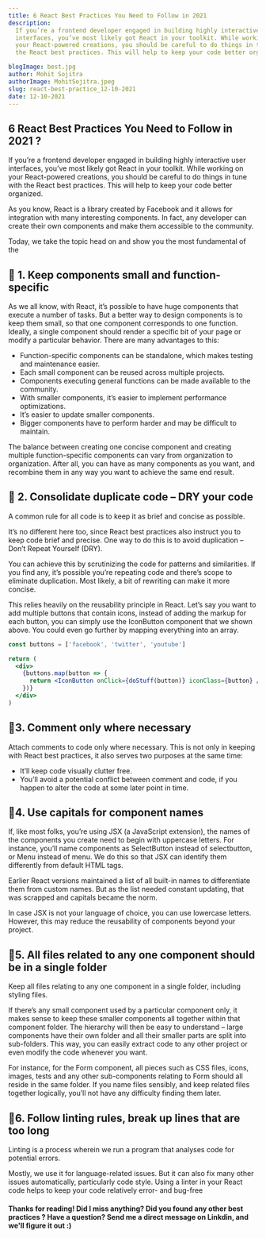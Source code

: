 ```yaml
---
title: 6 React Best Practices You Need to Follow in 2021
description:
  If you’re a frontend developer engaged in building highly interactive user
  interfaces, you’ve most likely got React in your toolkit. While working on
  your React-powered creations, you should be careful to do things in tune with
  the React best practices. This will help to keep your code better organized.

blogImage: best.jpg
author: Mohit Sojitra
authorImage: MohitSojitra.jpeg
slug: react-best-practice_12-10-2021
date: 12-10-2021
---
```


## 6 React Best Practices You Need to Follow in 2021 ?

If you’re a frontend developer engaged in building highly interactive user
interfaces, you’ve most likely got React in your toolkit. While working on your
React-powered creations, you should be careful to do things in tune with the
React best practices. This will help to keep your code better organized.

As you know, React is a library created by Facebook and it allows for
integration with many interesting components. In fact, any developer can create
their own components and make them accessible to the community.

Today, we take the topic head on and show you the most fundamental of the

## 🐛 1. Keep components small and function-specific

As we all know, with React, it’s possible to have huge components that execute a
number of tasks. But a better way to design components is to keep them small, so
that one component corresponds to one function. Ideally, a single component
should render a specific bit of your page or modify a particular behavior. There
are many advantages to this:

- Function-specific components can be standalone, which makes testing and
  maintenance easier.
- Each small component can be reused across multiple projects.
- Components executing general functions can be made available to the community.
- With smaller components, it’s easier to implement performance optimizations.
- It’s easier to update smaller components.
- Bigger components have to perform harder and may be difficult to maintain.

The balance between creating one concise component and creating multiple
function-specific components can vary from organization to organization. After
all, you can have as many components as you want, and recombine them in any way
you want to achieve the same end result.

## 🔁 2. Consolidate duplicate code – DRY your code

A common rule for all code is to keep it as brief and concise as possible.

It’s no different here too, since React best practices also instruct you to keep
code brief and precise. One way to do this is to avoid duplication – Don’t
Repeat Yourself (DRY).

You can achieve this by scrutinizing the code for patterns and similarities. If
you find any, it’s possible you’re repeating code and there’s scope to eliminate
duplication. Most likely, a bit of rewriting can make it more concise.

This relies heavily on the reusability principle in React. Let’s say you want to
add multiple buttons that contain icons, instead of adding the markup for each
button, you can simply use the IconButton component that we shown above. You
could even go further by mapping everything into an array.

```jsx
const buttons = ['facebook', 'twitter', 'youtube']

return (
  <div>
    {buttons.map(button => {
      return <IconButton onClick={doStuff(button)} iconClass={button} />
    })}
  </div>
)
```

## 📖3. Comment only where necessary

Attach comments to code only where necessary. This is not only in keeping with
React best practices, it also serves two purposes at the same time:

- It’ll keep code visually clutter free.
- You’ll avoid a potential conflict between comment and code, if you happen to
  alter the code at some later point in time.

## 🐫4. Use capitals for component names

If, like most folks, you’re using JSX (a JavaScript extension), the names of the
components you create need to begin with uppercase letters. For instance, you’ll
name components as SelectButton instead of selectbutton, or Menu instead of
menu. We do this so that JSX can identify them differently from default HTML
tags.

Earlier React versions maintained a list of all built-in names to differentiate
them from custom names. But as the list needed constant updating, that was
scrapped and capitals became the norm.

In case JSX is not your language of choice, you can use lowercase letters.
However, this may reduce the reusability of components beyond your project.

## 📁5. All files related to any one component should be in a single folder

Keep all files relating to any one component in a single folder, including
styling files.

If there’s any small component used by a particular component only, it makes
sense to keep these smaller components all together within that component
folder. The hierarchy will then be easy to understand – large components have
their own folder and all their smaller parts are split into sub-folders. This
way, you can easily extract code to any other project or even modify the code
whenever you want.

For instance, for the Form component, all pieces such as CSS files, icons,
images, tests and any other sub-components relating to Form should all reside in
the same folder. If you name files sensibly, and keep related files together
logically, you’ll not have any difficulty finding them later.

## 🔗6. Follow linting rules, break up lines that are too long

Linting is a process wherein we run a program that analyses code for potential
errors.

Mostly, we use it for language-related issues. But it can also fix many other
issues automatically, particularly code style. Using a linter in your React code
helps to keep your code relatively error- and bug-free

#### Thanks for reading! Did I miss anything? Did you found any other best practices ? Have a question? Send me a direct message on Linkdin, and we'll figure it out :)
